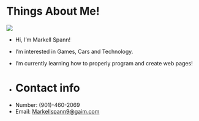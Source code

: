 <h1>Things About Me!</h1>
<img src=https://th.bing.com/th/id/OIP.m72F76kNE7iOESxTqQ_2rgHaE8?w=264&h=180&c=7&r=0&o=5&dpr=1.5&pid=1.7>

- Hi, I’m Markell Spann!

- I’m interested in Games, Cars and Technology.

- I’m currently learning how to properly program and create web pages!

- <h1>Contact info</h1>
+ Number: (901)-460-2069
+ Email: Markellspann9@gaim.com
  

<!---
DrCloudz/DrCloudz is a ✨ special ✨ repository because its `README.md` (this file) appears on your GitHub profile.
You can click the Preview link to take a look at your changes.
--->
